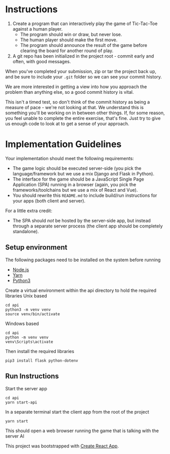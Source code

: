 # Instructions

1. Create a program that can interactively play the game of Tic-Tac-Toe against a human 
   player. 
   * The program should win or draw, but never lose.
   * The human player should make the first move.
   * The program should announce the result of the game before clearing the board for 
     another round of play.
1. A git repo has been initialized in the project root - commit early and often, with good messages.

When you've completed your submission, zip or tar the project back up, and be sure to include
your `.git` folder so we can see your commit history.

We are more interested in getting a view into how you approach the problem than 
anything else, so a good commit history is vital.

This isn't a timed test, so don't think of the commit history as being a measure of 
pace - we're not looking at that.
We understand this is something you'll be working on in between other things.
If, for some reason, you feel unable to complete the entire exercise, that's fine.
Just try to give us enough code to look at to get a sense of your approach.

# Implementation Guidelines

Your implementation should meet the following requirements:

* The game logic should be executed server-side (you pick the language/framework but we 
  use a mix Django and Flask in Python).
* The interface for the game should be a JavaScript Single Page Application (SPA) running
  in a browser (again, you pick the frameworks/toolchains but we use a mix of React and Vue).
* You should rewrite this `README.md` to include build/run instructions for your apps 
  (both client and server).

For a little extra credit:

* The SPA should _not_ be hosted by the server-side app, but instead through a separate 
  server process (the client app should be completely standalone).

## Setup environment

The following packages need to be installed on the system before running
- [Node.js](https://nodejs.org/en/)
- [Yarn](https://yarnpkg.com/)
- [Python3](https://www.python.org/)

Create a virtual environment within the api directory to hold the required libraries 
Unix based

    cd api
    python3 -m venv venv
    source venv/bin/activate

Windows based

    cd api
    python -m venv venv
    venv\Scripts\activate

Then install the required libraries

    pip3 install flask python-dotenv

## Run Instructions

Start the server app

    cd api
    yarn start-api

In a separate terminal start the client app from the root of the project

    yarn start

This should open a web browser running the game that is talking with the server AI



This project was bootstrapped with [Create React App](https://github.com/facebook/create-react-app).
